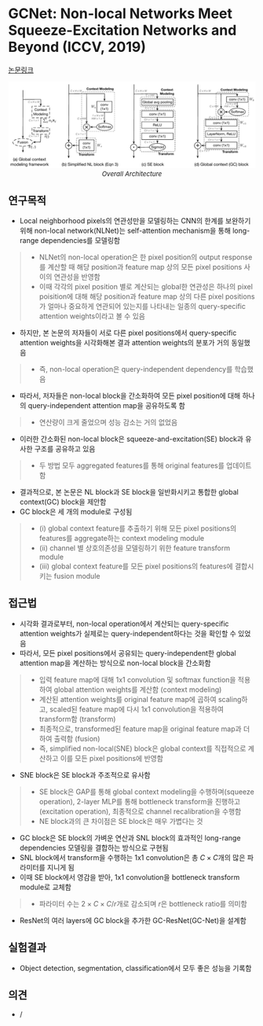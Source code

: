 # GCNet: Non-local Networks Meet Squeeze-Excitation Networks and Beyond (ICCV, 2019)

[논문링크](https://openaccess.thecvf.com/content_ICCVW_2019/html/NeurArch/Cao_GCNet_Non-Local_Networks_Meet_Squeeze-Excitation_Networks_and_Beyond_ICCVW_2019_paper.html)

<p align="center">
    <img width="800" alt='fig1' src="./img/01_24_01.png?raw=true"></br>
    <em><font size=2>Overall Architecture</font></em>
</p>

## 연구목적
- Local neighborhood pixels의 연관성만을 모델링하는 CNN의 한계를 보완하기 위해 non-local network(NLNet)는 self-attention mechanism을 통해 long-range dependencies를 모델링함
> - NLNet의 non-local operation은 한 pixel position의 output response를 계산할 때 해당 position과 feature map 상의 모든 pixel positions 사이의 연관성을 반영함
> - 이때 각각의 pixel position 별로 계산되는 global한 연관성은 하나의 pixel poisition에 대해 해당 position과 feature map 상의 다른 pixel positions가 얼마나 중요하게 연관되어 있는지를 나타내는 일종의 query-specific attention weights이라고 볼 수 있음
- 하지만, 본 논문의 저자들이 서로 다른 pixel positions에서 query-specific attention weights을 시각화해본 결과 attention weights의 분포가 거의 동일했음
> - 즉, non-local operation은 query-independent dependency를 학습했음
- 따라서, 저자들은 non-local block을 간소화하여 모든 pixel position에 대해 하나의 query-independent attention map을 공유하도록 함
> - 연산량이 크게 줄었으며 성능 감소는 거의 없었음
- 이러한 간소화된 non-local block은 squeeze-and-excitation(SE) block과 유사한 구조를 공유하고 있음
> - 두 방법 모두 aggregated features를 통해 original features를 업데이트함
- 결과적으로, 본 논문은 NL block과 SE block을 일반화시키고 통합한 global context(GC) block을 제안함
- GC block은 세 개의 module로 구성됨
> - (i) global context feature를 추출하기 위해 모든 pixel positions의 features를 aggregate하는 context modeling module
> - (ii) channel 별 상호의존성을 모델링하기 위한 feature transform module
> - (iii) global context feature를 모든 pixel positions의 features에 결합시키는 fusion module

## 접근법
- 시각화 결과로부터, non-local operation에서 계산되는 query-specific attention weights가 실제로는 query-independent하다는 것을 확인할 수 있었음
- 따라서, 모든 pixel positions에서 공유되는 query-independent한 global attention map을 계산하는 방식으로 non-local block을 간소화함
> - 입력 feature map에 대해 1x1 convolution 및 softmax function을 적용하여 global attention weights를 계산함 (context modeling)
> - 계산된 attention weights를 original feature map에 곱하여 scaling하고, scaled된 feature map에 다시 1x1 convolution을 적용하여 transform함 (transform)
> - 최종적으로, transformed된 feature map을 original feature map과 더하여 출력함 (fusion)
> - 즉, simplified non-local(SNE) block은 global context를 직접적으로 계산하고 이를 모든 pixel positions에 반영함
- SNE block은 SE block과 주조적으로 유사함
> - SE block은 GAP를 통해 global context modeling을 수행하며(squeeze operation), 2-layer MLP를 통해 bottleneck transform을 진행하고(excitation operation), 최종적으로 channel recalibration을 수행함 
> - NE block과의 큰 차이점은 SE block은 매우 가볍다는 것
- GC block은 SE block의 가벼운 연산과 SNL block의 효과적인 long-range dependencies 모델링을 결합하는 방식으로 구현됨
- SNL block에서 transform을 수행하는 1x1 convolution은 총 $C\times{C}$개의 많은 파라미터를 지니게 됨
- 이때 SE block에서 영감을 받아, 1x1 convolution을 bottleneck transform module로 교체함
> - 파라미터 수는 $2\times{C}\times{C}/r$개로 감소되며 $r$은 bottleneck ratio를 의미함
- ResNet의 여러 layers에 GC block을 추가한 GC-ResNet(GC-Net)을 설계함

## 실험결과
- Object detection, segmentation, classification에서 모두 좋은 성능을 기록함

## 의견
- / 
